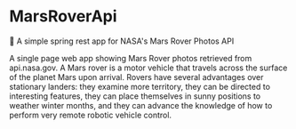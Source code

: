 # MarsRoverApi
📡 A simple spring  rest app for NASA's Mars Rover Photos API


A single page web app showing Mars Rover photos retrieved from api.nasa.gov. A Mars rover is a motor vehicle that travels across the surface of the planet Mars upon arrival. Rovers have several advantages over stationary landers: they examine more territory, they can be directed to interesting features, they can place themselves in sunny positions to weather winter months, and they can advance the knowledge of how to perform very remote robotic vehicle control.
